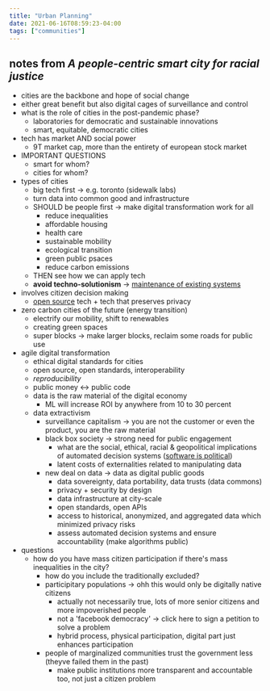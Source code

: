 ```yaml
---
title: "Urban Planning"
date: 2021-06-16T08:59:23-04:00
tags: ["communities"]
---
```


## notes from *A people-centric smart city for racial justice*

-   cities are the backbone and hope of social change
-   either great benefit but also digital cages of surveillance and control
-   what is the role of cities in the post-pandemic phase?   
    -   laboratories for democratic and sustainable innovations
    -   smart, equitable, democratic cities
-   tech has market AND social power 
    -   9T market cap, more than the entirety of european stock market
-   IMPORTANT QUESTIONS
    -   smart for whom?
    -   cities for whom?
-   types of cities
    -   big tech first → e.g. toronto (sidewalk labs)
    -   turn data into common good and infrastructure
    -   SHOULD be people first → make digital transformation work for all
        -   reduce inequalities
        -   affordable housing
        -   health care
        -   sustainable mobility
        -   ecological transition
        -   green public psaces
        -   reduce carbon emissions
    -   THEN see how we can apply tech
    -   **avoid techno-solutionism** -> [maintenance of existing systems](/thoughts/creation-vs-maintenance)
-   involves citizen decision making
    -   [open source](/posts/paid-oss) tech + tech that preserves privacy
-   zero carbon cities of the future (energy transition)
    -   electrify our mobility, shift to renewables
    -   creating green spaces
    -   super blocks → make larger blocks, reclaim some roads for public use
-   agile digital transformation
    -   ethical digital standards for cities
    -   open source, open standards, interoperability
    -   _reproducibility_
    -   public money ↔ public code
    -   data is the raw material of the digital economy
        -   ML will increase ROI by anywhere from 10 to 30 percent
    -   data extractivism
        -   surveillance capitalism → you are not the customer or even the product, you are the raw material
        -   black box society → strong need for public engagement
            -   what are the social, ethical, racial & geopolitical implications of automated decision systems ([software is political](/thoughts/software-and-politics))
            -   latent costs of externalities related to manipulating data
        -   new deal on data → data as digital public goods
            -   data sovereignty, data portability, data trusts (data commons)
            -   privacy + security by design
            -   data infrastructure at city-scale
            -   open standards, open APIs
            -   access to historical, anonymized, and aggregated data which minimized privacy risks
            -   assess automated decision systems and ensure accountability (make algorithms public)
-   questions
    -   how do you have mass citizen participation if there's mass inequalities in the city?
        -   how do you include the traditionally excluded?
        -   participitary populations → ohh this would only be digitally native citizens
            -   actually not necessarily true, lots of more senior citizens and more impoverished people
            -   not a 'facebook democracy' → click here to sign a petition to solve a problem
            -   hybrid process, physical participation, digital part just enhances participation
        -   people of marginalized communities trust the government less (theyve failed them in the past)
            -   make public institutions more transparent and accountable too, not just a citizen problem


